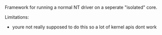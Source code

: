 Framework for running a normal NT driver on a seperate "isolated" core.

Limitations:
- youre not really supposed to do this so a lot of kernel apis dont work
